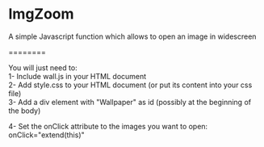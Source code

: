 ImgZoom
=======

A simple Javascript function which allows to open an image in widescreen


========

You will just need to: <br>
1- Include wall.js in your HTML document <br>
2- Add style.css to your HTML document (or put its content into your css file) <br>
3- Add a div element with "Wallpaper" as id (possibly at the beginning of the body) <br>

4- Set the onClick attribute to the images you want to open: onClick="extend(this)"  <br>


